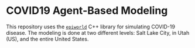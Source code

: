 # COVID19 Agent-Based Modeling

This repository uses the [`epiworld`](https://github.com/UofUEpi/epiworld) C++
library for simulating COVID-19 disease. The modeling is done at two different
levels: Salt Lake City, in Utah (US), and the entire United States.
